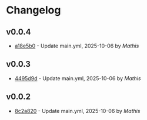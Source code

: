 # Changelog

## v0.0.4

- [a18e5b0](/a18e5b0a6c679253bc3440510887c4133a7d1d91) - Update main.yml, 2025-10-06 by *Mathis*


## v0.0.3

- [4495d9d](/4495d9d2de5c94030b3c9bc20c47cc2b7bd2bd97) - Update main.yml, 2025-10-06 by *Mathis*


## v0.0.2

- [8c2a820](/8c2a8206e5adad30a499630a38c6eb2f604c3a4b) - Update main.yml, 2025-10-06 by *Mathis*


